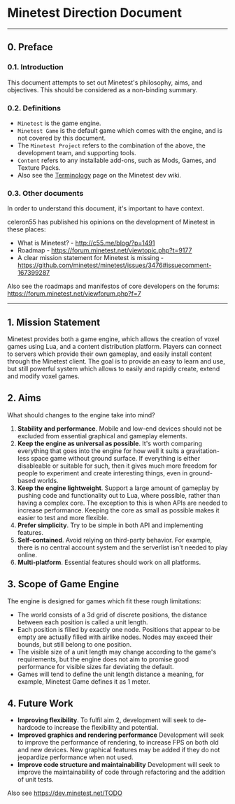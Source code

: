 # Minetest Direction Document

---------------------------

## 0. Preface

### 0.1. Introduction

This document attempts to set out Minetest's philosophy, aims, and objectives.
This should be considered as a non-binding summary.

### 0.2. Definitions

* `Minetest` is the game engine.
* `Minetest Game` is the default game which comes with the engine, and is not covered by this document.
* The `Minetest Project` refers to the combination of the above, the development team, and supporting tools.
* `Content` refers to any installable add-ons, such as Mods, Games, and Texture Packs.
* Also see the [Terminology](https://dev.minetest.net/Terminology) page on the Minetest dev wiki.

### 0.3. Other documents

In order to understand this document, it's important to have context.

celeron55 has published his opinions on the development of Minetest in these places:

  * What is Minetest? - http://c55.me/blog/?p=1491
  * Roadmap - https://forum.minetest.net/viewtopic.php?t=9177
  * A clear mission statement for Minetest is missing - https://github.com/minetest/minetest/issues/3476#issuecomment-167399287

Also see the roadmaps and manifestos of core developers on the forums: https://forum.minetest.net/viewforum.php?f=7

---------------------------

## 1. Mission Statement

Minetest provides both a game engine, which allows the creation of voxel games using Lua, and
a content distribution platform. Players can connect to servers which provide their own gameplay,
and easily install content through the Minetest client. The goal is to provide an easy to learn and use,
but still powerful system which allows to easily and rapidly create, extend and modify voxel games.

## 2. Aims

What should changes to the engine take into mind?

1. **Stability and performance**.
		Mobile and low-end devices should not be excluded from essential graphical
		and gameplay elements.
2. **Keep the engine as universal as possible**.
		It's worth comparing everything that goes into the engine for how well
		it suits a gravitation-less space game without ground surface.
		If everything is either disableable or suitable for such, then it gives
		much more freedom for people to experiment and create interesting things,
		even in ground-based worlds.
3. **Keep the engine lightweight**.
		Support a large amount of gameplay by pushing code and functionality out
		to Lua, where possible, rather than having a complex core.
		The exception to this is when APIs are needed to increase performance.
		Keeping the core as small as possible makes it easier to test and more flexible.
4. **Prefer simplicity**.
		Try to be simple in both API and implementing features.
5. **Self-contained**.
		Avoid relying on third-party behavior. For example, there is no
		central account system and the serverlist isn't needed to play online.
6. **Multi-platform**.
		Essential features should work on all platforms.

## 3. Scope of Game Engine

The engine is designed for games which fit these rough limitations:

* The world consists of a 3d grid of discrete positions, the distance between each position
  is called a unit length.
* Each position is filled by exactly one node. Positions that appear to be empty are actually filled with airlike nodes.
  Nodes may exceed their bounds, but still belong to one position.
* The visible size of a unit length may change according to the game's requirements, but the engine does
  not aim to promise good performance for visible sizes far deviating the default.
* Games will tend to define the unit length distance a meaning, for example, Minetest Game defines it as 1 meter.

## 4. Future Work

* **Improving flexibility**.
		To fulfil aim 2, development will seek to de-hardcode to increase the
		flexibility and potential.
* **Improved graphics and rendering performance**
		Development will seek to improve the performance of rendering, to increase FPS on both old and new
		devices. New graphical features may be added if they do not jeopardize performance when not used.
* **Improve code structure and maintainability**
		Development will seek to improve the maintainability of code through refactoring
		and the addition of unit tests.

Also see https://dev.minetest.net/TODO
